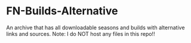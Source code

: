 # FN-Builds-Alternative
An archive that has all downloadable seasons and builds with alternative links and sources.  Note: I do NOT host any files in this repo!!
